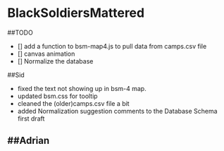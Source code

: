 # BlackSoldiersMattered

##TODO
- [] add a function to bsm-map4.js to pull data from camps.csv file 
- [] canvas animation 
- [] Normalize the database 

##Sid
- fixed the text not showing up in bsm-4 map.
- updated bsm.css for tooltip
- cleaned the (older)camps.csv file a bit
- added Normalization suggestion comments to the Database Schema first draft
 
##Adrian
-




